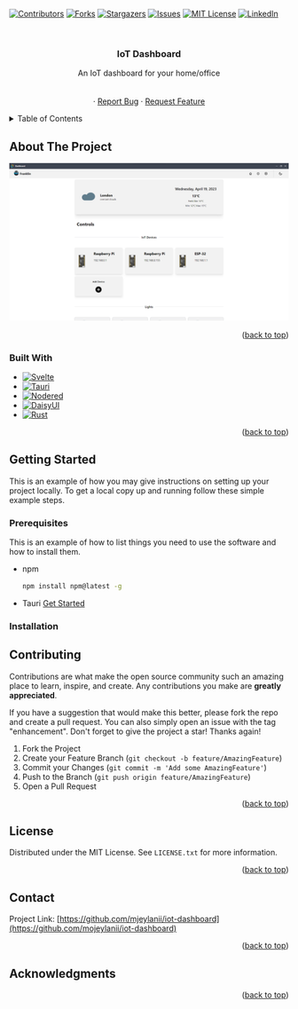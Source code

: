 <!-- Improved compatibility of back to top link: See: https://github.com/othneildrew/Best-README-Template/pull/73 -->

<a name="readme-top"></a>

<!--
*** Thanks for checking out the Best-README-Template. If you have a suggestion
*** that would make this better, please fork the repo and create a pull request
*** or simply open an issue with the tag "enhancement".
*** Don't forget to give the project a star!
*** Thanks again! Now go create something AMAZING! :D
-->

<!-- PROJECT SHIELDS -->
<!--
*** I'm using markdown "reference style" links for readability.
*** Reference links are enclosed in brackets [ ] instead of parentheses ( ).
*** See the bottom of this document for the declaration of the reference variables
*** for contributors-url, forks-url, etc. This is an optional, concise syntax you may use.
*** https://www.markdownguide.org/basic-syntax/#reference-style-links
-->

[![Contributors][contributors-shield]][contributors-url]
[![Forks][forks-shield]][forks-url]
[![Stargazers][stars-shield]][stars-url]
[![Issues][issues-shield]][issues-url]
[![MIT License][license-shield]][license-url]
[![LinkedIn][linkedin-shield]][linkedin-url]

<!-- PROJECT LOGO -->
<br />
<div align="center">
 <!-- <a href="https://github.com/mjeylanii/iot-dashboard">
    <img src="images/logo.png" alt="Logo" width="80" height="80">
  </a> -->

<h3 align="center">IoT Dashboard</h3>

  <p align="center">
    An IoT dashboard for your home/office
    <br />
    <!--<a href="https://github.com/mjeylanii/iot-dashboard"><strong>Explore the docs »</strong></a>-->
    <br />
    <br />
   <!-- <a href="https://github.com/mjeylanii/iot-dashboard">View Demo</a> -->
    ·
    <a href="https://github.com/mjeylanii/iot-dashboard/issues">Report Bug</a>
    ·
    <a href="https://github.com/mjeylanii/iot-dashboard/issues">Request Feature</a>
  </p>
</div>

<!-- TABLE OF CONTENTS -->
<details>
  <summary>Table of Contents</summary>
  <ol>
    <li>
      <a href="#about-the-project">About The Project</a>
      <ul>
        <li><a href="#built-with">Built With</a></li>
      </ul>
    </li>
    <li>
      <a href="#getting-started">Getting Started</a>
      <ul>
        <li><a href="#prerequisites">Prerequisites</a></li>
        <li><a href="#installation">Installation</a></li>
      </ul>
    </li>
    <li><a href="#usage">Usage</a></li>
    <li><a href="#roadmap">Roadmap</a></li>
    <li><a href="#contributing">Contributing</a></li>
    <li><a href="#license">License</a></li>
    <li><a href="#contact">Contact</a></li>
    <li><a href="#acknowledgments">Acknowledgments</a></li>
  </ol>
</details>

<!-- ABOUT THE PROJECT -->

## About The Project

![Product Name Screen Shot][product-screenshot]

<p align="right">(<a href="#readme-top">back to top</a>)</p>

### Built With

- [![Svelte][Svelte.dev]][Svelte-url]
- [![Tauri][Tauri.app]][Tauri.app]
- [![Nodered][Nodered.org]][Nodered.org]
- [![DaisyUI][DaisyUI.com]][DaisyUI.com]
- [![Rust][Rust-lang.org]][Rust-lang.org]

<p align="right">(<a href="#readme-top">back to top</a>)</p>

<!-- GETTING STARTED -->

## Getting Started

This is an example of how you may give instructions on setting up your project locally.
To get a local copy up and running follow these simple example steps.

### Prerequisites

This is an example of how to list things you need to use the software and how to install them.

- npm
  ```sh
  npm install npm@latest -g
  ```
- Tauri <a href="https://tauri.app/v1/guides/getting-started/prerequisites/">Get Started</a>

### Installation

<!--1. Get a free API Key at [https://example.com](https://example.com)
2. Clone the repo
   ```sh
   git clone https://github.com/github_username/repo_name.git
   ```
3. Install NPM packages
   ```sh
   npm install
   ```
4. Enter your API in `config.js`
   ```js
   const API_KEY = 'ENTER YOUR API';
   ```

<p align="right">(<a href="#readme-top">back to top</a>)</p>



<!-- USAGE EXAMPLES -->
<!-- ## Usage

Use this space to show useful examples of how a project can be used. Additional screenshots, code examples and demos work well in this space. You may also link to more resources.

_For more examples, please refer to the [Documentation](https://example.com)_

<p align="right">(<a href="#readme-top">back to top</a>)</p>



<!-- ROADMAP -->
<!--## Roadmap

- [ ] Feature 1
- [ ] Feature 2
- [ ] Feature 3
    - [ ] Nested Feature

See the [open issues](https://github.com/mjeylanii/iot-dashboard/issues) for a full list of proposed features (and known issues).

<p align="right">(<a href="#readme-top">back to top</a>)</p>



<!-- CONTRIBUTING -->

## Contributing

Contributions are what make the open source community such an amazing place to learn, inspire, and create. Any contributions you make are **greatly appreciated**.

If you have a suggestion that would make this better, please fork the repo and create a pull request. You can also simply open an issue with the tag "enhancement".
Don't forget to give the project a star! Thanks again!

1. Fork the Project
2. Create your Feature Branch (`git checkout -b feature/AmazingFeature`)
3. Commit your Changes (`git commit -m 'Add some AmazingFeature'`)
4. Push to the Branch (`git push origin feature/AmazingFeature`)
5. Open a Pull Request

<p align="right">(<a href="#readme-top">back to top</a>)</p>

<!-- LICENSE -->

## License

Distributed under the MIT License. See `LICENSE.txt` for more information.

<p align="right">(<a href="#readme-top">back to top</a>)</p>

<!-- CONTACT -->

## Contact

Project Link: [https://github.com/mjeylanii/iot-dashboard](https://github.com/mojeylanii/iot-dashboard)

<p align="right">(<a href="#readme-top">back to top</a>)</p>

<!-- ACKNOWLEDGMENTS -->

## Acknowledgments

<!--* []()
* []()
* []()-->

<p align="right">(<a href="#readme-top">back to top</a>)</p>

<!-- MARKDOWN LINKS & IMAGES -->
<!-- https://www.markdownguide.org/basic-syntax/#reference-style-links -->

[contributors-shield]: https://img.shields.io/github/contributors/mjeylanii/iot-dashboard.svg?style=for-the-badge
[contributors-url]: https://github.com/mjeylanii/iot-dashboard/graphs/contributors
[forks-shield]: https://img.shields.io/github/forks/mjeylanii/iot-dashboard.svg?style=for-the-badge
[forks-url]: https://github.com/mjeylanii/iot-dashboard/network/members
[stars-shield]: https://img.shields.io/github/stars/mjeylanii/iot-dashboard.svg?style=for-the-badge
[stars-url]: https://github.com/mjeylanii/iot-dashboard/stargazers
[issues-shield]: https://img.shields.io/github/issues/mjeylanii/iot-dashboard.svg?style=for-the-badge
[issues-url]: https://github.com/mjeylanii/iot-dashboard/issues
[license-shield]: https://img.shields.io/github/license/mjeylanii/iot-dashboard.svg?style=for-the-badge
[license-url]: https://github.com/mjeylanii/iot-dashboard/blob/master/LICENSE.txt
[linkedin-shield]: https://img.shields.io/badge/-LinkedIn-black.svg?style=for-the-badge&logo=linkedin&colorB=555
[linkedin-url]: https://linkedin.com/in/linkedin_username
[product-screenshot]: images/app-image.png
[Svelte.dev]: https://img.shields.io/badge/Svelte-4A4A55?style=for-the-badge&logo=svelte&logoColor=FF3E00
[Svelte-url]: https://svelte.dev/
[JQuery.com]: https://img.shields.io/badge/jQuery-0769AD?style=for-the-badge&logo=jquery&logoColor=white
[JQuery-url]: https://jquery.com
[Tauri.app]: https://img.shields.io/badge/Tauri-24C8D8?style=for-the-badge&logo=tauri&logoColor=white
[Tauri-url]: https://tauri.app/
[Nodered.org]: https://img.shields.io/badge/nodered-8F0000?style=for-the-badge&logo=nodered&logoColor=white
[Nodered-url]: https://nodered.org/
[DaisyUI.com]: https://img.shields.io/badge/daisyui-5A0EF8?style=for-the-badge&logo=daisyui&logoColor=white
[DaisyUI-url]: https://daisyui.com/
[Rust-lang.org]: https://img.shields.io/badge/rust-000000?style=for-the-badge&logo=rust&logoColor=white
[Rust]: https://rust-lang.org/
